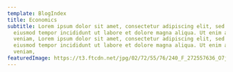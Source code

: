 ```yaml
---
template: BlogIndex
title: Economics
subtitle: Lorem ipsum dolor sit amet, consectetur adipiscing elit, sed do
  eiusmod tempor incididunt ut labore et dolore magna aliqua. Ut enim ad minim
  veniam, Lorem ipsum dolor sit amet, consectetur adipiscing elit, sed do
  eiusmod tempor incididunt ut labore et dolore magna aliqua. Ut enim ad minim
  veniam,
featuredImage: https://t3.ftcdn.net/jpg/02/72/55/76/240_F_272557636_O7jptDa8GQywgSiqA3SM91S0EizavZ7A.jpg
---
```

